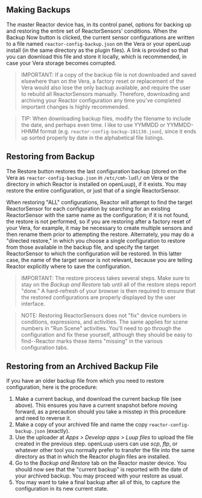 ## Making Backups
The master Reactor device has, in its control panel, options for backing up and restoring the entire set of ReactorSensors' conditions. When the Backup Now button is clicked, the current sensor configurations are written to a file named `reactor-config-backup.json` on the Vera or your openLuup install (in the same directory as the plugin files). A link is provided so that you can download this file and store it locally, which is recommended, in case your Vera storage becomes corrupted. 

> IMPORTANT: If a copy of the backup file is not downloaded and saved elsewhere than on the Vera, a factory reset or replacement of the Vera would also lose the only backup available, and require the user to rebuild all ReactorSensors manually. Therefore, downloading and archiving your Reactor configuration any time you've completed important changes is highly recommended.

> TIP: When downloading backup files, modify the filename to include the date, and perhaps even time. I like to use YYMMDD or YYMMDD-HHMM format (e.g. `reactor-config-backup-181130.json`), since it ends up sorted properly by date in the alphabetical file listings.

## Restoring from Backup
The Restore button restores the last configuration backup (stored on the Vera as `reactor-config-backup.json` in `/etc/cmh-ludl/` on Vera or the directory in which Reactor is installed on openLuup), if it exists. You may restore the entire configuration, or just that of a single ReactorSensor. 

When restoring "ALL" configurations, Reactor will attempt to find the target ReactorSensor for each configuration by searching for an existing ReactorSensor with the same name as the configuration; if it is not found, the restore is not performed, so if you are restoring after a factory reset of your Vera, for example, it may be necessary to create multiple sensors and then rename them prior to attempting the restore. Alternately, you may do a "directed restore," in which you choose a single configuration to restore from those available in the backup file, and specify the target ReactorSensor to which the configuration will be restored. In this latter case, the name of the target sensor is not relevant, because you are telling Reactor explicitly where to save the configuration.

> IMPORTANT: The restore process takes several steps. Make sure to stay on the _Backup and Restore_ tab until all of the restore steps report "done." A hard-refresh of your browser is then required to ensure that the restored configurations are properly displayed by the user interface.

> NOTE: Restoring ReactorSensors does not "fix" device numbers in conditions, expressions, and activities. The same applies for scene numbers in "Run Scene" activities. You'll need to go through the configuration and fix these yourself, although they should be easy to find--Reactor marks these items "missing" in the various configuration tabs.

## Restoring from an Archived Backup File
If you have an older backup file from which you need to restore configuration, here is the procedure:
1. Make a current backup, and download the current backup file (see above). This ensures you have a current snapshot before moving forward, as a precaution should you take a misstep in this procedure and need to reverse it.
1. Make a copy of your archived file and name the copy `reactor-config-backup.json` (exactly).
1. Use the uploader at _Apps > Develop apps > Luup files_ to upload the file created in the previous step. openLuup users can use _scp_, _ftp_, or whatever other tool you normally prefer to transfer the file into the same directory as that in which the Reactor plugin files are installed.
1. Go to the _Backup and Restore_ tab on the Reactor master device. You should now see that the "current backup" is reported with the date of your archived backup. You may proceed with your restore as usual.
1. You may want to take a final backup after all of this, to capture the configuration in its new current state.